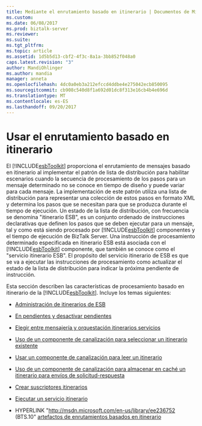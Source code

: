 ```yaml
---
title: Mediante el enrutamiento basado en itinerario | Documentos de Microsoft
ms.custom: 
ms.date: 06/08/2017
ms.prod: biztalk-server
ms.reviewer: 
ms.suite: 
ms.tgt_pltfrm: 
ms.topic: article
ms.assetid: 1d5b5d13-cbf2-4f3c-8a1a-3bb852f048a0
caps.latest.revision: "3"
author: MandiOhlinger
ms.author: mandia
manager: anneta
ms.openlocfilehash: 4dc0a0eb3a212efccd4ddbe4e275042ecb850095
ms.sourcegitcommit: cb908c540d8f1a692d01dc8f313e16cb4b4e696d
ms.translationtype: MT
ms.contentlocale: es-ES
ms.lasthandoff: 09/20/2017
---
```

# <a name="using-itinerary-based-routing"></a>Usar el enrutamiento basado en itinerario
El [!INCLUDE[esbToolkit](../includes/esbtoolkit-md.md)] proporciona el enrutamiento de mensajes basado en itinerario al implementar el patrón de lista de distribución para habilitar escenarios cuando la secuencia de procesamiento de los pasos para un mensaje determinado no se conoce en tiempo de diseño y puede variar para cada mensaje. La implementación de este patrón utiliza una lista de distribución para representar una colección de estos pasos en formato XML y determina los pasos que se necesitan para que se produzca durante el tiempo de ejecución. Un estado de la lista de distribución, con frecuencia se denomina "itinerario ESB", es un conjunto ordenado de instrucciones declarativas que definen los pasos que se deben ejecutar para un mensaje, tal y como está siendo procesado por [!INCLUDE[esbToolkit](../includes/esbtoolkit-md.md)] componentes y el tiempo de ejecución de BizTalk Server. Una instrucción de procesamiento determinado especificada en itinerario ESB está asociada con el [!INCLUDE[esbToolkit](../includes/esbtoolkit-md.md)] componente, que también se conoce como el "servicio itinerario ESB". El propósito del servicio itinerario de ESB es que se va a ejecutar las instrucciones de procesamiento como actualizar el estado de la lista de distribución para indicar la próxima pendiente de instrucción.  
  
 Esta sección describen las características de procesamiento basado en itinerario de la [!INCLUDE[esbToolkit](../includes/esbtoolkit-md.md)]. Incluye los temas siguientes:  
  
-   [Administración de itinerarios de ESB](../esb-toolkit/esb-itinerary-management.md)  
  
-   [En pendientes y desactivar pendientes](../esb-toolkit/on-ramps-and-off-ramps.md)  
  
-   [Elegir entre mensajería y orquestación itinerarios servicios](../esb-toolkit/choosing-between-messaging-and-orchestration-itinerary-services.md)  
  
-   [Uso de un componente de canalización para seleccionar un itinerario existente](../esb-toolkit/using-a-pipeline-component-to-select-an-existing-itinerary.md)  
  
-   [Usar un componente de canalización para leer un itinerario](../esb-toolkit/using-a-pipeline-component-to-read-an-itinerary.md)  
  
-   [Uso de un componente de canalización para almacenar en caché un itinerario para envíos de solicitud-respuesta](../esb-toolkit/using-a-pipeline-component-to-cache-an-itinerary-for-solicit-response.md)  
  
-   [Crear suscriptores itinerarios](../esb-toolkit/creating-itinerary-subscribers.md)  
  
-   [Ejecutar un servicio itinerario](../esb-toolkit/executing-an-itinerary-service.md)  
  
-   HYPERLINK "http://msdn.microsoft.com/en-us/library/ee236752 (BTS.10" [artefactos de enrutamientos basados en itinerario](../esb-toolkit/itinerary-based-routing-artifacts.md)